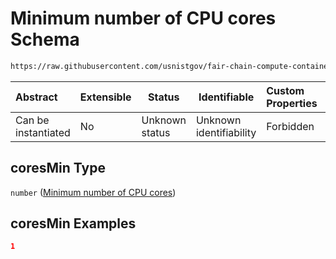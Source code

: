 # Minimum number of CPU cores Schema

```txt
https://raw.githubusercontent.com/usnistgov/fair-chain-compute-container/master/schema/manifest.schema.json#/properties/resourceRequirements/properties/coresMin
```




| Abstract            | Extensible | Status         | Identifiable            | Custom Properties | Additional Properties | Access Restrictions | Defined In                                                            |
| :------------------ | ---------- | -------------- | ----------------------- | :---------------- | --------------------- | ------------------- | --------------------------------------------------------------------- |
| Can be instantiated | No         | Unknown status | Unknown identifiability | Forbidden         | Allowed               | none                | [manifest.schema.json\*](manifest.schema.json "open original schema") |

## coresMin Type

`number` ([Minimum number of CPU cores](manifest-properties-computational-tool-resource-requirements-properties-minimum-number-of-cpu-cores.md))

## coresMin Examples

```json
1
```
